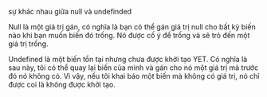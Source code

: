sự khác nhau giữa null và undefinded

Null là một giá trị gán, có nghĩa là bạn có thể gán giá trị null cho bất kỳ biến nào khi bạn muốn biến đó trống. Nó được cố ý để trống và sẽ trỏ đến một giá trị trống.


Undefined là một biến tồn tại nhưng chưa được khởi tạo YET. Có nghĩa là sau này, tôi có thể quay lại biến của mình và gán cho nó một giá trị mà trước đó nó không có. Vì vậy, nếu tôi khai báo một biến mà không có giá trị, nó chỉ được coi là không được khởi tạo.